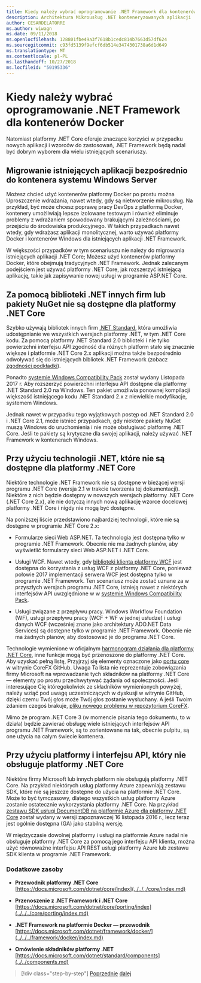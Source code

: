 ```yaml
---
title: Kiedy należy wybrać oprogramowanie .NET Framework dla kontenerów Docker
description: Architektura Mikrousług .NET konteneryzowanych aplikacji .NET | Kiedy należy wybrać oprogramowanie .NET Framework dla kontenerów Docker
author: CESARDELATORRE
ms.author: wiwagn
ms.date: 09/11/2018
ms.openlocfilehash: 128801fbe49a3f7618b1cedc814b7663d57df624
ms.sourcegitcommit: c93fd5139f9efcf6db514e3474301738a6d1d649
ms.translationtype: MT
ms.contentlocale: pl-PL
ms.lasthandoff: 10/27/2018
ms.locfileid: "50195336"
---
```

# <a name="when-to-choose-net-framework-for-docker-containers"></a>Kiedy należy wybrać oprogramowanie .NET Framework dla kontenerów Docker

Natomiast platformy .NET Core oferuje znaczące korzyści w przypadku nowych aplikacji i wzorców do zastosowań, .NET Framework będą nadal być dobrym wyborem dla wielu istniejących scenariuszy.

## <a name="migrating-existing-applications-directly-to-a-windows-server-container"></a>Migrowanie istniejących aplikacji bezpośrednio do kontenera systemu Windows Server

Możesz chcieć użyć kontenerów platformy Docker po prostu można Uproszczenie wdrażania, nawet wtedy, gdy są nietworzenie mikrousług. Na przykład, być może chcesz poprawę pracy DevOps z platformą Docker, kontenery umożliwiają lepsze izolowane testowym i również eliminuje problemy z wdrażaniem spowodowany brakującymi zależnościami, po przejściu do środowiska produkcyjnego. W takich przypadkach nawet wtedy, gdy wdrażasz aplikacji monolitycznej, warto używać platformy Docker i kontenerów Windows dla istniejących aplikacji .NET Framework.

W większości przypadków w tym scenariuszu nie należy do migrowania istniejących aplikacji .NET Core; Możesz użyć kontenerów platformy Docker, które obejmują tradycyjnych .NET Framework. Jednak zalecanym podejściem jest używać platformy .NET Core, jak rozszerzyć istniejącą aplikację, takie jak zapisywanie nowej usługi w programie ASP.NET Core.

## <a name="using-third-party-net-libraries-or-nuget-packages-not-available-for-net-core"></a>Za pomocą biblioteki .NET innych firm lub pakiety NuGet nie są dostępne dla platformy .NET Core

Szybko używają bibliotek innych firm [.NET Standard](../../net-standard.md), która umożliwia udostępnianie we wszystkich wersjach platformy .NET, w tym .NET Core kodu. Za pomocą platformy .NET Standard 2.0 biblioteki i nie tylko powierzchni interfejsu API zgodność dla różnych platform stało się znacznie większe i platformie .NET Core 2.x aplikacji można także bezpośrednio odwoływać się do istniejących bibliotek .NET Framework (zobacz [zgodności podkładki](https://github.com/dotnet/standard/blob/master/docs/netstandard-20/README.md#net-framework-461-supporting-net-standard-20)).

Ponadto [systemie Windows Compatibility Pack](../../../core/porting/windows-compat-pack.md) został wydany Listopada 2017 r. Aby rozszerzyć powierzchni interfejsu API dostępne dla platformy .NET Standard 2.0 na Windows. Ten pakiet umożliwia ponownej kompilacji większość istniejącego kodu .NET Standard 2.x z niewielkie modyfikacje, systemem Windows.

Jednak nawet w przypadku tego wyjątkowych postęp od .NET Standard 2.0 i .NET Core 2.1, może istnieć przypadkach, gdy niektóre pakiety NuGet muszą Windows do uruchomienia i nie może obsługiwać platformę .NET Core. Jeśli te pakiety są krytyczne dla swojej aplikacji, należy używać .NET Framework w kontenerach Windows.

## <a name="using-net-technologies-not-available-for-net-core"></a>Przy użyciu technologii .NET, które nie są dostępne dla platformy .NET Core 

Niektóre technologie .NET Framework nie są dostępne w bieżącej wersji programu .NET Core (wersja 2.1 w trakcie tworzenia tej dokumentacji). Niektóre z nich będzie dostępny w nowszych wersjach platformy .NET Core (.NET Core 2.x), ale nie dotyczą innych nową aplikację wzorce docelowej platformy .NET Core i nigdy nie mogą być dostępne.

Na poniższej liście przedstawiono najbardziej technologii, które nie są dostępne w programie .NET Core 2.x:

-   Formularze sieci Web ASP.NET. Ta technologia jest dostępna tylko w programie .NET Framework. Obecnie nie ma żadnych planów, aby wyświetlić formularzy sieci Web ASP.NET i .NET Core.

-   Usługi WCF. Nawet wtedy, gdy [biblioteki klienta platformy WCF](https://github.com/dotnet/wcf) jest dostępna do korzystania z usług WCF z platformy .NET Core, ponieważ połowie 2017 implementacji serwera WCF jest dostępna tylko w programie .NET Framework. Ten scenariusz może zostać uznane za w przyszłych wersjach programu .NET Core, istnieją nawet z niektórych interfejsów API uwzględnione w w [systemie Windows Compatibility Pack](../../../core/porting/windows-compat-pack.md).

-   Usługi związane z przepływu pracy. Windows Workflow Foundation (WF), usługi przepływu pracy (WCF + WF w jednej usłudze) i usługi danych WCF (wcześniej znane jako architektury ADO.NET Data Services) są dostępne tylko w programie .NET Framework. Obecnie nie ma żadnych planów, aby dostosować je do programu .NET Core.

Technologie wymienione w oficjalnym [harmonogram działania dla platformy .NET Core](https://github.com/aspnet/Home/wiki/Roadmap), inne funkcje mogą być przenoszone do platformy .NET Core. Aby uzyskać pełną listę, Przyjrzyj się elementy oznaczone jako [portu core](https://github.com/dotnet/corefx/issues?q=is%3Aopen+is%3Aissue+label%3Aport-to-core) w witrynie CoreFX GitHub. Uwaga Ta lista nie reprezentuje zobowiązania firmy Microsoft na wprowadzanie tych składników na platformy .NET Core — elementy po prostu przechwytywać żądania od społeczności. Jeśli interesujące Cię któregokolwiek ze składników wymienionych powyżej, należy wziąć pod uwagę uczestniczących w dyskusji w witrynie GitHub, dzięki czemu Twój głos może Twój głos zostanie wysłuchany. A jeśli Twoim zdaniem czegoś brakuje, [pliku nowego problemu w repozytorium CoreFX](https://github.com/dotnet/corefx/issues/new).

Mimo że program .NET Core 3 (w momencie pisania tego dokumentu, to w działa) będzie zawierać obsługę wiele istniejących interfejsów API programu .NET Framework, są to zorientowane na tak, obecnie pulpitu, są one użycia na całym świecie kontenera.

## <a name="using-a-platform-or-api-that-does-not-support-net-core"></a>Przy użyciu platformy i interfejsu API, który nie obsługuje platformy .NET Core

Niektóre firmy Microsoft lub innych platform nie obsługują platformy .NET Core. Na przykład niektórych usług platformy Azure zapewniają zestawu SDK, które nie są jeszcze dostępne do użycia na platformie .NET Core. Może to być tymczasowy, dlatego wszystkich usług platformy Azure zostanie ostatecznie wykorzystania platformy .NET Core. Na przykład [zestawu SDK usługi DocumentDB na platformie Azure dla platformy .NET Core](https://www.nuget.org/packages/Microsoft.Azure.DocumentDB.Core/1.2.1) został wydany w wersji zapoznawczej 16 listopada 2016 r., lecz teraz jest ogólnie dostępna (GA) jako stabilną wersję.

W międzyczasie dowolnej platformy i usługi na platformie Azure nadal nie obsługuje platformy .NET Core za pomocą jego interfejsu API klienta, można użyć równoważne interfejsu API REST usługi platformy Azure lub zestawu SDK klienta w programie .NET Framework.

### <a name="additional-resources"></a>Dodatkowe zasoby

-   **Przewodnik platformy .NET Core**  
    [https://docs.microsoft.com/dotnet/core/index](../../../core/index.md)

-   **Przenoszenie z .NET Framework i .NET Core**  
    [https://docs.microsoft.com/dotnet/core/porting/index](../../../core/porting/index.md)

-   **.NET Framework na platformie Docker — przewodnik**  
    [https://docs.microsoft.com/dotnet/framework/docker/](../../../framework/docker/index.md)

-   **Omówienie składników platformy .NET**  
    [https://docs.microsoft.com/dotnet/standard/components](../../components.md)




>[!div class="step-by-step"]
[Poprzednie](net-core-container-scenarios.md)
[dalej](container-framework-choice-factors.md)
